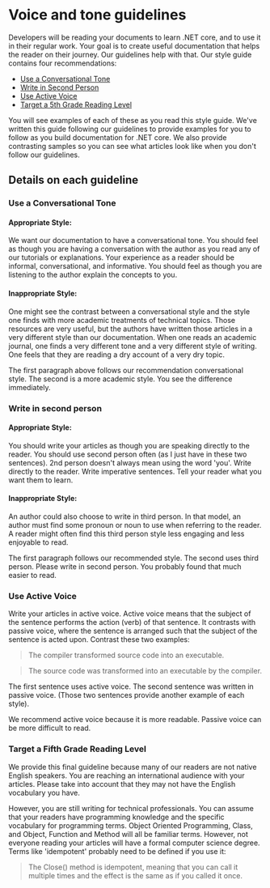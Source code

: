 # Voice and tone guidelines

Developers will be reading your documents to learn .NET core, and to use it in their regular work.
Your goal is to create useful documentation that helps the reader on their journey. Our guidelines help with that. Our style guide contains four recommendations:
- [Use a Conversational Tone](#use-a-conversational-tone)
- [Write in Second Person](#write-in-2nd-person)
- [Use Active Voice](#use-active-voice)
- [Target a 5th Grade Reading Level](#target-a-5th-grade-reading-level)

You will see examples of each of these as you read this style guide. We've written this guide following our guidelines to provide examples for you to follow as you build documentation for .NET core. We also provide contrasting samples so you can see what articles look like when you don't follow our guidelines.

## Details on each guideline

### Use a Conversational Tone
#### Appropriate Style:
We want our documentation to have a conversational tone. You should feel as though you are having a conversation with the author as you read any of our tutorials or explanations.
Your experience as a reader should be informal, conversational, and informative. You should feel as though you are listening to the author explain the concepts to you.

#### Inappropriate Style:
One might see the contrast between a conversational style and the style one finds with more academic treatments of technical topics. Those resources are very useful, but the authors have written those articles in a very different style than our documentation. When one reads an academic journal, one finds a very different tone and a very different style of writing.
One feels that they are reading a dry account of a very dry topic.  

The first paragraph above follows our recommendation conversational style. The second is a more academic style. You see the difference immediately. 

### Write in second person
#### Appropriate Style:
You should write your articles as though you are speaking directly to the reader. You should use second person often (as I just have in these two sentences). 2nd person doesn't always mean using the word 'you'. Write directly to the reader. Write imperative sentences.
Tell your reader what you want them to learn.

#### Inappropriate Style: 
An author could also choose to write in third person. In that model, an author must find some pronoun or noun to use when referring to the reader. A reader might often find this third person style less engaging and less enjoyable to read.

The first paragraph follows our recommended style. The second uses third person. Please write in second person. You probably found that much easier to read.

### Use Active Voice

Write your articles in active voice. Active voice means that the subject of the sentence performs the action (verb) of that sentence. It contrasts with passive voice, where the sentence is arranged such that the subject of the sentence is acted upon. Contrast these two examples:

>The compiler transformed source code into an executable.

>The source code was transformed into an executable by the compiler.

The first sentence uses active voice. The second sentence was written in passive voice.
(Those two sentences provide another example of each style).

We recommend active voice because it is more readable. Passive voice can be more difficult to read.

### Target a Fifth Grade Reading Level

We provide this final guideline because many of our readers are not native English speakers.
You are reaching an international audience with your articles. Please take into account that they may not have the English vocabulary you have.

However, you are still writing for technical professionals. You can assume that your readers have programming knowledge and the specific vocabulary for programming terms. Object Oriented Programming, Class, and Object, Function and Method will all be familiar terms. However, not everyone reading your articles will have a formal computer science degree. Terms like 'idempotent' probably need to be defined if you use it:

>The Close() method is idempotent, meaning that you can call it multiple times and the effect is the same as if you called it once.

<!--HONumber=Jan17_HO2-->


